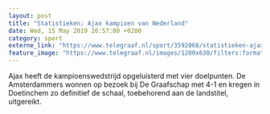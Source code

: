 ```yaml
---
layout: post
title: "Statistieken: Ajax kampioen van Nederland"
date: Wed, 15 May 2019 20:57:00 +0200
category: sport
externe_link: "https://www.telegraaf.nl/sport/3592068/statistieken-ajax-kampioen-van-nederland"
feature_image: "https://www.telegraaf.nl/images/1200x630/filters:format(jpeg):quality(80)/cdn-kiosk-api.telegraaf.nl/6c79a0e8-7747-11e9-8714-02d1dbdc35d1.jpg"
---
```


<p class="intro">Ajax heeft de kampioenswedstrijd opgeluisterd met vier doelpunten. De Amsterdammers wonnen op bezoek bij De Graafschap met 4-1 en kregen in Doetinchem zo definitief de schaal, toebehorend aan de landstitel, uitgereikt.</p>
